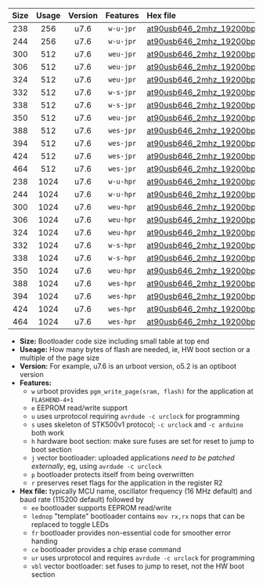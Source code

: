 |Size|Usage|Version|Features|Hex file|
|:-:|:-:|:-:|:-:|:--|
|238|256|u7.6|`w-u-jpr`|[at90usb646_2mhz_19200bps_ur_vbl.hex](https://raw.githubusercontent.com/stefanrueger/urboot/main//at90usb646_2mhz_19200bps_ur_vbl.hex)|
|244|256|u7.6|`w-u-jpr`|[at90usb646_2mhz_19200bps_lednop_ur_vbl.hex](https://raw.githubusercontent.com/stefanrueger/urboot/main//at90usb646_2mhz_19200bps_lednop_ur_vbl.hex)|
|300|512|u7.6|`weu-jpr`|[at90usb646_2mhz_19200bps_ee_ur_vbl.hex](https://raw.githubusercontent.com/stefanrueger/urboot/main//at90usb646_2mhz_19200bps_ee_ur_vbl.hex)|
|306|512|u7.6|`weu-jpr`|[at90usb646_2mhz_19200bps_ee_lednop_ur_vbl.hex](https://raw.githubusercontent.com/stefanrueger/urboot/main//at90usb646_2mhz_19200bps_ee_lednop_ur_vbl.hex)|
|324|512|u7.6|`weu-jpr`|[at90usb646_2mhz_19200bps_ee_lednop_fr_ur_vbl.hex](https://raw.githubusercontent.com/stefanrueger/urboot/main//at90usb646_2mhz_19200bps_ee_lednop_fr_ur_vbl.hex)|
|332|512|u7.6|`w-s-jpr`|[at90usb646_2mhz_19200bps_vbl.hex](https://raw.githubusercontent.com/stefanrueger/urboot/main//at90usb646_2mhz_19200bps_vbl.hex)|
|338|512|u7.6|`w-s-jpr`|[at90usb646_2mhz_19200bps_lednop_vbl.hex](https://raw.githubusercontent.com/stefanrueger/urboot/main//at90usb646_2mhz_19200bps_lednop_vbl.hex)|
|350|512|u7.6|`weu-jpr`|[at90usb646_2mhz_19200bps_ee_lednop_fr_ce_ur_vbl.hex](https://raw.githubusercontent.com/stefanrueger/urboot/main//at90usb646_2mhz_19200bps_ee_lednop_fr_ce_ur_vbl.hex)|
|388|512|u7.6|`wes-jpr`|[at90usb646_2mhz_19200bps_ee_vbl.hex](https://raw.githubusercontent.com/stefanrueger/urboot/main//at90usb646_2mhz_19200bps_ee_vbl.hex)|
|394|512|u7.6|`wes-jpr`|[at90usb646_2mhz_19200bps_ee_lednop_vbl.hex](https://raw.githubusercontent.com/stefanrueger/urboot/main//at90usb646_2mhz_19200bps_ee_lednop_vbl.hex)|
|424|512|u7.6|`wes-jpr`|[at90usb646_2mhz_19200bps_ee_lednop_fr_vbl.hex](https://raw.githubusercontent.com/stefanrueger/urboot/main//at90usb646_2mhz_19200bps_ee_lednop_fr_vbl.hex)|
|464|512|u7.6|`wes-jpr`|[at90usb646_2mhz_19200bps_ee_lednop_fr_ce_vbl.hex](https://raw.githubusercontent.com/stefanrueger/urboot/main//at90usb646_2mhz_19200bps_ee_lednop_fr_ce_vbl.hex)|
|238|1024|u7.6|`w-u-hpr`|[at90usb646_2mhz_19200bps_ur.hex](https://raw.githubusercontent.com/stefanrueger/urboot/main//at90usb646_2mhz_19200bps_ur.hex)|
|244|1024|u7.6|`w-u-hpr`|[at90usb646_2mhz_19200bps_lednop_ur.hex](https://raw.githubusercontent.com/stefanrueger/urboot/main//at90usb646_2mhz_19200bps_lednop_ur.hex)|
|300|1024|u7.6|`weu-hpr`|[at90usb646_2mhz_19200bps_ee_ur.hex](https://raw.githubusercontent.com/stefanrueger/urboot/main//at90usb646_2mhz_19200bps_ee_ur.hex)|
|306|1024|u7.6|`weu-hpr`|[at90usb646_2mhz_19200bps_ee_lednop_ur.hex](https://raw.githubusercontent.com/stefanrueger/urboot/main//at90usb646_2mhz_19200bps_ee_lednop_ur.hex)|
|324|1024|u7.6|`weu-hpr`|[at90usb646_2mhz_19200bps_ee_lednop_fr_ur.hex](https://raw.githubusercontent.com/stefanrueger/urboot/main//at90usb646_2mhz_19200bps_ee_lednop_fr_ur.hex)|
|332|1024|u7.6|`w-s-hpr`|[at90usb646_2mhz_19200bps.hex](https://raw.githubusercontent.com/stefanrueger/urboot/main//at90usb646_2mhz_19200bps.hex)|
|338|1024|u7.6|`w-s-hpr`|[at90usb646_2mhz_19200bps_lednop.hex](https://raw.githubusercontent.com/stefanrueger/urboot/main//at90usb646_2mhz_19200bps_lednop.hex)|
|350|1024|u7.6|`weu-hpr`|[at90usb646_2mhz_19200bps_ee_lednop_fr_ce_ur.hex](https://raw.githubusercontent.com/stefanrueger/urboot/main//at90usb646_2mhz_19200bps_ee_lednop_fr_ce_ur.hex)|
|388|1024|u7.6|`wes-hpr`|[at90usb646_2mhz_19200bps_ee.hex](https://raw.githubusercontent.com/stefanrueger/urboot/main//at90usb646_2mhz_19200bps_ee.hex)|
|394|1024|u7.6|`wes-hpr`|[at90usb646_2mhz_19200bps_ee_lednop.hex](https://raw.githubusercontent.com/stefanrueger/urboot/main//at90usb646_2mhz_19200bps_ee_lednop.hex)|
|424|1024|u7.6|`wes-hpr`|[at90usb646_2mhz_19200bps_ee_lednop_fr.hex](https://raw.githubusercontent.com/stefanrueger/urboot/main//at90usb646_2mhz_19200bps_ee_lednop_fr.hex)|
|464|1024|u7.6|`wes-hpr`|[at90usb646_2mhz_19200bps_ee_lednop_fr_ce.hex](https://raw.githubusercontent.com/stefanrueger/urboot/main//at90usb646_2mhz_19200bps_ee_lednop_fr_ce.hex)|

- **Size:** Bootloader code size including small table at top end
- **Useage:** How many bytes of flash are needed, ie, HW boot section or a multiple of the page size
- **Version:** For example, u7.6 is an urboot version, o5.2 is an optiboot version
- **Features:**
  + `w` urboot provides `pgm_write_page(sram, flash)` for the application at `FLASHEND-4+1`
  + `e` EEPROM read/write support
  + `u` uses urprotocol requiring `avrdude -c urclock` for programming
  + `s` uses skeleton of STK500v1 protocol; `-c urclock` and `-c arduino` both work
  + `h` hardware boot section: make sure fuses are set for reset to jump to boot section
  + `j` vector bootloader: uploaded applications *need to be patched externally*, eg, using `avrdude -c urclock`
  + `p` bootloader protects itself from being overwritten
  + `r` preserves reset flags for the application in the register R2
- **Hex file:** typically MCU name, oscillator frequency (16 MHz default) and baud rate (115200 default) followed by
  + `ee` bootloader supports EEPROM read/write
  + `lednop` "template" bootloader contains `mov rx,rx` nops that can be replaced to toggle LEDs
  + `fr` bootloader provides non-essential code for smoother error handing
  + `ce` bootloader provides a chip erase command
  + `ur` uses urprotocol and requires `avrdude -c urclock` for programming
  + `vbl` vector bootloader: set fuses to jump to reset, not the HW boot section
